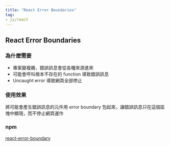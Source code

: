 ```yaml
---
title: "React Error Boundaries"
tag: 
- js/react
---
```

## React Error Boundaries
### 為什麼需要
- 專案變複雜，錯誤訊息會從各種來源進來
- 可能會呼叫根本不存在的 function 導致錯誤訊息
- Uncaught error 導致網頁全部停止

### 使用效果
將可能會產生錯誤訊息的元件用 error boundary 包起來，讓錯誤訊息只在這個區塊中顯現，而不停止網頁運作

### npm 
[react-error-boundary](https://www.npmjs.com/package/react-error-boundary)